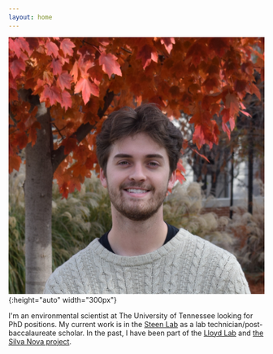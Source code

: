 ```yaml
---
layout: home
---
```


![headshot](images/headshot.jpeg){:height="auto" width="300px"}

I'm an environmental scientist at The University of Tennessee looking for PhD positions. My current work is in the [Steen Lab](https://adsteen.github.io/) as a lab technician/post-baccalaureate scholar. In the past, I have been part of the [Lloyd Lab](https://lloydlab.utk.edu/) and [the Silva Nova project](https://www.above-belowgroundinteractions.com/silva-nova).